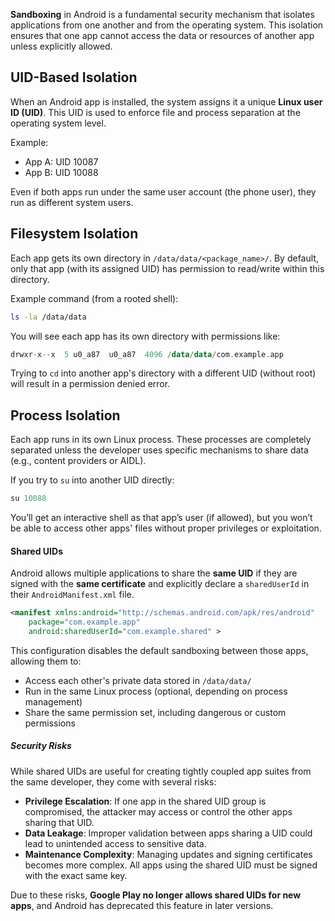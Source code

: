 **Sandboxing** in Android is a fundamental security mechanism that isolates applications from one another and from the operating system. This isolation ensures that one app cannot access the data or resources of another app unless explicitly allowed.

## UID-Based Isolation
When an Android app is installed, the system assigns it a unique **Linux user ID (UID)**. This UID is used to enforce file and process separation at the operating system level.  

Example: 

- App A: UID 10087     
- App B: UID 10088  

Even if both apps run under the same user account (the phone user), they run as different system users.

## Filesystem Isolation
Each app gets its own directory in `/data/data/<package_name>/`. By default, only that app (with its assigned UID) has permission to read/write within this directory.

Example command (from a rooted shell):
```bash
ls -la /data/data
```
You will see each app has its own directory with permissions like:
```kotlin
drwxr-x--x  5 u0_a87  u0_a87  4096 /data/data/com.example.app
```
Trying to `cd` into another app's directory with a different UID (without root) will result in a permission denied error.

## Process Isolation  
Each app runs in its own Linux process. These processes are completely separated unless the developer uses specific mechanisms to share data (e.g., content providers or AIDL).

If you try to `su` into another UID directly:
```kotlin
su 10088
```
You’ll get an interactive shell as that app’s user (if allowed), but you won’t be able to access other apps' files without proper privileges or exploitation.

#### Shared UIDs 
Android allows multiple applications to share the **same UID** if they are signed with the **same certificate** and explicitly declare a `sharedUserId` in their `AndroidManifest.xml` file.

```xml
<manifest xmlns:android="http://schemas.android.com/apk/res/android"
    package="com.example.app"
    android:sharedUserId="com.example.shared" >
```

This configuration disables the default sandboxing between those apps, allowing them to:

- Access each other's private data stored in `/data/data/`
- Run in the same Linux process (optional, depending on process management)
- Share the same permission set, including dangerous or custom permissions

##### Security Risks

While shared UIDs are useful for creating tightly coupled app suites from the same developer, they come with several risks:

- **Privilege Escalation**: If one app in the shared UID group is compromised, the attacker may access or control the other apps sharing that UID.
- **Data Leakage**: Improper validation between apps sharing a UID could lead to unintended access to sensitive data.
- **Maintenance Complexity**: Managing updates and signing certificates becomes more complex. All apps using the shared UID must be signed with the exact same key.

Due to these risks, **Google Play no longer allows shared UIDs for new apps**, and Android has deprecated this feature in later versions.